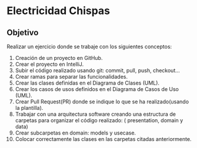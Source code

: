 # Electricidad Chispas

## Objetivo

Realizar un ejercicio donde se trabaje con los siguientes conceptos:

1. Creación de un proyecto en GitHub.
2. Crear el proyecto en IntelliJ.
3. Subir el código realizado usando git: commit, pull, push, checkout...
4. Crear ramas para separar las funcionalidades.
5. Crear las clases definidas en el Diagrama de Clases (UML).
6. Crear los casos de usos definidos en el Diagrama de Casos de Uso (UML).
7. Crear Pull Request(PR) donde se indique lo que se ha realizado(usando la plantilla).
8. Trabajar con una arquitectura software creando una estructura de carpetas para organizar el código realizado: (
   presentation, domain y data)
9. Crear subcarpetas en domain: models y usecase.
10. Colocar correctamente las clases en las carpetas citadas anteriormente.